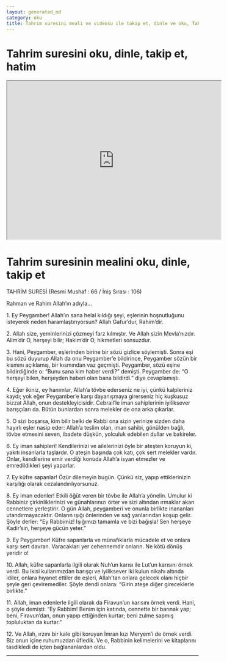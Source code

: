 ```yaml
---
layout: generated_md
category: oku
title: Tahrim suresini meali ve videosu ile takip et, dinle ve oku, Tahrim dinle, Tahrim meali, hatim dinle, hatim yap.
---
```


<div class="container">
  <div class="row">
    <div class="col-lg-12">
      <h1>Tahrim suresini oku, dinle, takip et, hatim</h1>
      <div class="div-youtube-embed">
        <iframe width="560" height="415" src="https://www.youtube.com/embed/">frameborder="0" allowfullscreen></iframe>
      </div>
    </div>
  </div>

  <div class="row">
    <div class="col-lg-12">
      <h1>Tahrim suresinin mealini oku, dinle, takip et</h1>
      <div><p>TAHRİM SURESİ (Resmi Mushaf : 66 / İniş Sırası : 106)</p><p>Rahman ve Rahim Allah’ın adıyla…</p><p></p><p></p><p>1. Ey Peygamber! Allah’ın sana helal kıldığı şeyi, eşlerinin hoşnutluğunu isteyerek neden haramlaştırıyorsun? Allah Gafur’dur, Rahim’dir.</p><p></p><p></p><p>2. Allah size, yeminlerinizi çözmeyi farz kılmıştır. Ve Allah sizin Mevla’nızdır. Alim’dir O, herşeyi bilir; Hakim’dir O, hikmetleri sonsuzdur.</p><p></p><p></p><p>3. Hani, Peygamber, eşlerinden birine bir sözü gizlice söylemişti. Sonra eşi bu sözü duyurup Allah da onu Peygamber’e bildirince, Peygamber sözün bir kısmını açıklamış, bir kısmından vaz geçmişti. Peygamber, sözü eşine bildirdiğinde o: “Bunu sana kim haber verdi?” demişti. Peygamber de: “O herşeyi bilen, herşeyden haberi olan bana bildirdi.” diye cevaplamıştı.</p><p></p><p></p><p>4. Eğer ikiniz, ey hanımlar, Allah’a tövbe ederseniz ne iyi, çünkü kalpleriniz kaydı; yok eğer Peygamber’e karşı dayanışmaya girerseniz hiç kuşkusuz bizzat Allah, onun destekleyicisidir. Cebrail’le iman sahiplerinin iyiliksever barışçıları da. Bütün bunlardan sonra melekler de ona arka çıkarlar.</p><p></p><p></p><p>5. O sizi boşarsa, kim bilir belki de Rabbi ona sizin yerinize sizden daha hayırlı eşler nasip eder: Allah’a teslim olan, iman sahibi, gönülden bağlı, tövbe etmesini seven, ibadete düşkün, yolculuk edebilen dullar ve bakireler.</p><p></p><p></p><p>6. Ey iman sahipleri! Kendilerinizi ve ailelerinizi öyle bir ateşten koruyun ki, yakıtı insanlarla taşlardır. O ateşin başında çok katı, çok sert melekler vardır. Onlar, kendilerine emir verdiği konuda Allah’a isyan etmezler ve emredildikleri şeyi yaparlar.</p><p></p><p></p><p>7. Ey küfre sapanlar! Özür dilemeyin bugün. Çünkü siz, yapıp ettiklerinizin karşılığı olarak cezalandırılıyorsunuz.</p><p></p><p></p><p>8. Ey iman edenler! Etkili öğüt veren bir tövbe ile Allah’a yönelin. Umulur ki Rabbiniz çirkinliklerinizi ve günahlarınızı örter ve sizi altından ırmaklar akan cennetlere yerleştirir. O gün Allah, peygamberi ve onunla birlikte inananları utandırmayacaktır. Onların ışığı önlerinden ve sağ yanlarından koşup gelir. Şöyle derler: “Ey Rabbimiz! Işığımızı tamamla ve bizi bağışla! Sen herşeye Kadir’sin, herşeye gücün yeter.”</p><p></p><p></p><p>9. Ey Peygamber! Küfre sapanlarla ve münafıklarla mücadele et ve onlara karşı sert davran. Varacakları yer cehennemdir onların. Ne kötü dönüş yeridir o!</p><p></p><p></p><p>10. Allah, küfre sapanlarla ilgili olarak Nuh’un karısı ile Lut’un karısını örnek verdi. Bu ikisi kullarımızdan barışçı ve iyiliksever iki kulun nikahı altında idiler, onlara hıyanet ettiler de eşleri, Allah’tan onlara gelecek olanı hiçbir şeyle geri çeviremediler. Şöyle dendi onlara: “Girin ateşe diğer gireceklerle birlikte.”</p><p></p><p></p><p>11. Allah, iman edenlerle ilgili olarak da Firavun’un karısını örnek verdi. Hani, o şöyle demişti: “Ey Rabbim! Benim için katında, cennette bir barınak yap; beni, Firavun’dan, onun yapıp ettiğinden kurtar; beni zulme sapmış topluluktan da kurtar.”</p><p></p><p></p><p>12. Ve Allah, ırzını bir kale gibi koruyan İmran kızı Meryem’i de örnek verdi. Biz onun içine ruhumuzdan üfledik. Ve o, Rabbinin kelimelerini ve kitaplarını tasdikledi de içten bağlananlardan oldu.</p><p></p><p></p><p></p><p></p></div>
    </div>
  </div>
</div>
<hr />